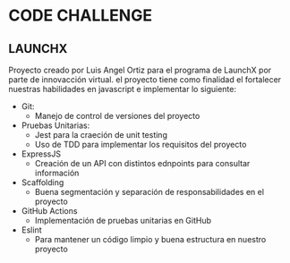 # CODE CHALLENGE
## LAUNCHX
Proyecto creado por Luis Angel Ortiz para el programa de LaunchX por parte de innovacción virtual. el proyecto tiene como finalidad el fortalecer nuestras habilidades en javascript e implementar lo siguiente:
- Git: 
    - Manejo de control de versiones del proyecto
- Pruebas Unitarias: 
    - Jest para la craeción de unit testing
    - Uso de TDD para implementar los requisitos del proyecto
- ExpressJS
    - Creación de un API con distintos ednpoints para consultar información
- Scaffolding 
    - Buena segmentación y separación de responsabilidades en el proyecto
- GitHub Actions
    - Implementación de pruebas unitarias en GitHub
- Eslint 
    - Para mantener un código limpio y buena estructura en nuestro proyecto
